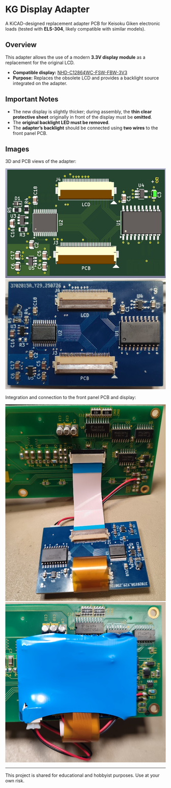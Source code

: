 # KG Display Adapter

A KiCAD-designed replacement adapter PCB for Keisoku Giken electronic loads (tested with **ELS-304**, likely compatible with similar models).

## Overview

This adapter allows the use of a modern **3.3V display module** as a replacement for the original LCD.

- **Compatible display:** [NHD-C12864WC-FSW-FBW-3V3](https://www.newhavendisplay.com/nhdc12864wcfswfbw3v3-p-6365.html)
- **Purpose:** Replaces the obsolete LCD and provides a backlight source integrated on the adapter.

## Important Notes

- The new display is slightly thicker; during assembly, the **thin clear protective sheet** originally in front of the display must be **omitted**.
- The **original backlight LED must be removed**.
- The **adapter’s backlight** should be connected using **two wires** to the front panel PCB.

## Images

3D and PCB views of the adapter:

![3D PCB](KG_Disp_Adapter_3D_PCB.png)
![PCB](KG_Disp_Adapter_PCB.png)

Integration and connection to the front panel PCB and display:

![Connection](KG_Disp_Adapter_connection.png)
![Final Assembly](KG_Disp_Adapter_final.png)

---

This project is shared for educational and hobbyist purposes. Use at your own risk.

